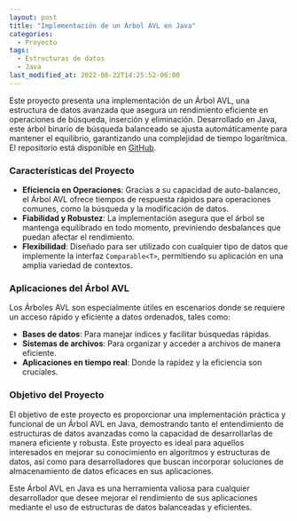 ```yaml
---
layout: post
title: "Implementación de un Árbol AVL en Java"
categories:
  - Proyecto
tags:
  - Estructuras de datos
  - Java
last_modified_at: 2022-08-22T14:25:52-06:00
---
```


Este proyecto presenta una implementación de un Árbol AVL, una estructura de datos avanzada que asegura un rendimiento eficiente en operaciones de búsqueda, inserción y eliminación. Desarrollado en Java, este árbol binario de búsqueda balanceado se ajusta automáticamente para mantener el equilibrio, garantizando una complejidad de tiempo logarítmica. El repositorio está disponible en <a href= "https://github.com/javier-mdcg/ArbolAVL">GitHub</a>.

### Características del Proyecto

- **Eficiencia en Operaciones**: Gracias a su capacidad de auto-balanceo, el Árbol AVL ofrece tiempos de respuesta rápidos para operaciones comunes, como la búsqueda y la modificación de datos.
- **Fiabilidad y Robustez**: La implementación asegura que el árbol se mantenga equilibrado en todo momento, previniendo desbalances que puedan afectar el rendimiento.
- **Flexibilidad**: Diseñado para ser utilizado con cualquier tipo de datos que implemente la interfaz `Comparable<T>`, permitiendo su aplicación en una amplia variedad de contextos.

### Aplicaciones del Árbol AVL

Los Árboles AVL son especialmente útiles en escenarios donde se requiere un acceso rápido y eficiente a datos ordenados, tales como:
- **Bases de datos**: Para manejar índices y facilitar búsquedas rápidas.
- **Sistemas de archivos**: Para organizar y acceder a archivos de manera eficiente.
- **Aplicaciones en tiempo real**: Donde la rapidez y la eficiencia son cruciales.

### Objetivo del Proyecto

El objetivo de este proyecto es proporcionar una implementación práctica y funcional de un Árbol AVL en Java, demostrando tanto el entendimiento de estructuras de datos avanzadas como la capacidad de desarrollarlas de manera eficiente y robusta. Este proyecto es ideal para aquellos interesados en mejorar su conocimiento en algoritmos y estructuras de datos, así como para desarrolladores que buscan incorporar soluciones de almacenamiento de datos eficaces en sus aplicaciones.

Este Árbol AVL en Java es una herramienta valiosa para cualquier desarrollador que desee mejorar el rendimiento de sus aplicaciones mediante el uso de estructuras de datos balanceadas y eficientes.